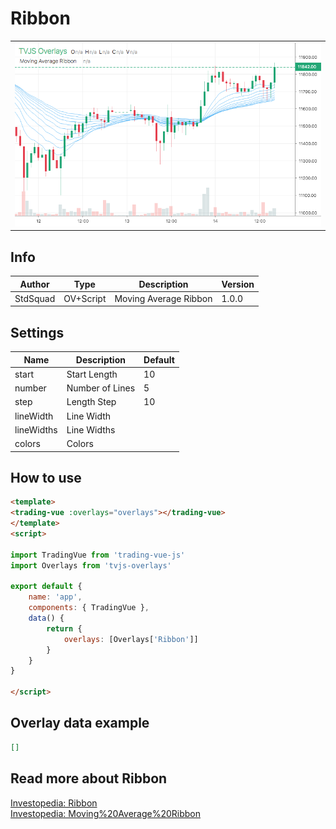 
# Ribbon

<table><tr><td>
  <img width="800" heigth="480" src="screen.png" alt="screen">
</td></tr></table>

## Info

| Author | Type | Description | Version |
| ------ | ---- | ----------- | ------- |
| StdSquad | OV+Script | Moving Average Ribbon | 1.0.0 |


## Settings

| Name | Description | Default |
| ---- | ----------- | ------- |
| start | Start Length | 10 |
| number | Number of Lines | 5 |
| step | Length Step | 10 |
| lineWidth | Line Width |  |
| lineWidths | Line Widths |  |
| colors | Colors |  |

## How to use

```html
<template>
<trading-vue :overlays="overlays"></trading-vue>
</template>
<script>

import TradingVue from 'trading-vue-js'
import Overlays from 'tvjs-overlays'

export default {
    name: 'app',
    components: { TradingVue },
    data() {
        return {
            overlays: [Overlays['Ribbon']]
        }
    }
}

</script>

```

## Overlay data example

```json
[]
```

## Read more about Ribbon

[Investopedia: Ribbon](https://www.investopedia.com/search?q=Ribbon)<br>
[Investopedia: Moving%20Average%20Ribbon](https://www.investopedia.com/search?q=Moving%20Average%20Ribbon)

